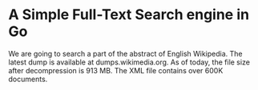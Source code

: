 # A Simple Full-Text Search engine in Go

We are going to search a part of the abstract of English Wikipedia. The latest dump is available at dumps.wikimedia.org. As of today, the file size after decompression is 913 MB. The XML file contains over 600K documents.

